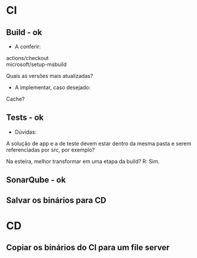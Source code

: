 # CI

## Build - ok

- A conferir:

actions/checkout <br>
microsoft/setup-msbuild

Quais as versões mais atualizadas?

- A implementar, caso desejado:

Cache?

## Tests - ok

- Dúvidas:

A solução de app e a de teste devem estar dentro da mesma pasta e serem referenciadas por src, por exemplo? <br>

Na esteira, melhor transformar em uma etapa da build? R: Sim.

## SonarQube - ok

## Salvar os binários para CD

# CD

## Copiar os binários do CI para um file server
